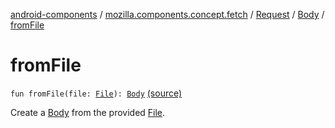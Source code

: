 [android-components](../../../index.md) / [mozilla.components.concept.fetch](../../index.md) / [Request](../index.md) / [Body](index.md) / [fromFile](./from-file.md)

# fromFile

`fun fromFile(file: `[`File`](https://developer.android.com/reference/java/io/File.html)`): `[`Body`](index.md) [(source)](https://github.com/mozilla-mobile/android-components/blob/master/components/concept/fetch/src/main/java/mozilla/components/concept/fetch/Request.kt#L57)

Create a [Body](index.md) from the provided [File](https://developer.android.com/reference/java/io/File.html).

